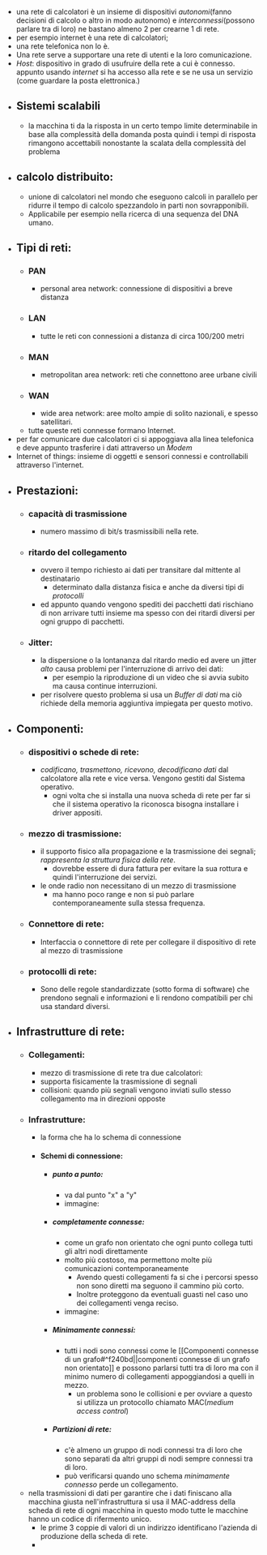 - una rete di calcolatori è un insieme di dispositivi _autonomi_(fanno decisioni di calcolo o altro in modo autonomo) e _interconnessi_(possono parlare tra di loro) ne bastano almeno 2 per crearne 1 di rete.
- per esempio internet è una rete di calcolatori;
- una rete telefonica non lo è.
- Una rete serve a supportare una rete di utenti e la loro comunicazione.
- _Host_: dispositivo in grado di usufruire della rete a cui è connesso. appunto usando _internet_ si ha accesso alla rete e se ne usa un servizio (come guardare la posta elettronica.) 
- ## Sistemi scalabili
	- la macchina ti da la risposta in un certo tempo limite determinabile in base alla complessità della domanda posta quindi i tempi di risposta rimangono accettabili nonostante la scalata della complessità del problema 
- ## calcolo distribuito: 
	- unione di calcolatori nel mondo che eseguono calcoli in parallelo per ridurre il tempo di calcolo spezzandolo in parti non sovrapponibili.
	- Applicabile per esempio nella ricerca di una sequenza del DNA umano. 
- ## Tipi di reti:
	- ### PAN
		- personal area network: connessione di dispositivi a breve distanza
	- ### LAN
		- tutte le reti con connessioni a distanza di circa 100/200 metri
	- ### MAN
		- metropolitan area network: reti che connettono aree urbane civili 
	- ### WAN
		- wide area network: aree molto ampie di solito nazionali, e spesso satellitari.
	- tutte queste reti connesse formano Internet.
- per far comunicare due calcolatori ci si appoggiava alla linea telefonica e deve appunto trasferire i dati attraverso un _Modem_ 
- Internet of things: insieme di oggetti e sensori connessi e controllabili attraverso l'internet.
- ## Prestazioni:
	- ### capacità di trasmissione
		- numero massimo di bit/s trasmissibili nella rete.  
	- ### ritardo del collegamento
		- ovvero il tempo richiesto ai dati per transitare dal mittente al destinatario
			- determinato dalla distanza fisica e anche da diversi tipi di _protocolli_
		- ed appunto quando vengono spediti dei pacchetti dati rischiano di non arrivare tutti insieme ma spesso con dei ritardi diversi per ogni gruppo di pacchetti.
	- ### Jitter:
		- la dispersione o la lontananza dal ritardo medio ed avere un jitter _alto_ causa problemi per l'interruzione di arrivo dei dati:
			- per esempio la riproduzione di un video che si avvia subito ma causa continue interruzioni. 
		- per risolvere questo problema si usa un _Buffer di dati_  ma ciò richiede della memoria aggiuntiva impiegata per questo motivo.  
- ## Componenti:
	- ### dispositivi o schede di rete: 
		- _codificano, trasmettono, ricevono, decodificano dati_ dal calcolatore alla rete e vice versa. Vengono gestiti dal Sistema operativo.
			- ogni volta che si installa una nuova scheda di rete per far si che il sistema operativo la riconosca bisogna installare i driver appositi.
	- ### mezzo di trasmissione:
		- il supporto fisico alla propagazione e la trasmissione dei segnali; _rappresenta la struttura fisica della rete_.
			- dovrebbe essere di dura fattura per evitare la sua rottura e quindi l'interruzione dei servizi.
		- le onde radio non necessitano di un mezzo di trasmissione
			- ma hanno poco range e non si può parlare contemporaneamente sulla stessa frequenza.
	- ### Connettore di rete: 
		- Interfaccia o connettore di rete per collegare il dispositivo di rete al mezzo di trasmissione
	- ### protocolli di rete:
		- Sono delle regole standardizzate (sotto forma di software) che prendono segnali e informazioni e li rendono compatibili per chi usa standard diversi.
- ## Infrastrutture di rete:
	- ### Collegamenti:
		- mezzo di trasmissione di rete tra due calcolatori:
		- supporta fisicamente la trasmissione di segnali
		- collisioni: quando più segnali vengono inviati sullo stesso collegamento ma in direzioni opposte 
	- ### Infrastrutture:
		- la forma che ha lo schema di connessione
		- #### Schemi di connessione:
			- ##### punto a punto: 
				- va dal punto "x" a "y"
				- immagine:
			- ##### completamente connesse:
				- come un grafo non orientato che ogni punto collega tutti gli altri nodi direttamente 
				- molto più costoso, ma permettono molte più comunicazioni contemporaneamente
					- Avendo questi collegamenti fa si che i percorsi spesso non sono diretti ma seguono il cammino più corto.
					- Inoltre proteggono da eventuali guasti nel caso uno dei collegamenti venga reciso.
				- immagine:
			- ##### Minimamente connessi:
				- tutti i nodi sono connessi come le [[Componenti connesse di un grafo#^f240bd||componenti connesse di un grafo non orientato]] e possono parlarsi tutti tra di loro ma con il minimo numero di collegamenti appoggiandosi a quelli in mezzo.
					- un problema sono le collisioni e per ovviare a questo si utilizza un protocollo chiamato MAC(_medium access control_)  
			- ##### Partizioni di rete:
				- c'è almeno un gruppo di nodi connessi tra di loro che sono separati da altri gruppi di nodi sempre connessi tra di loro.
				- può verificarsi quando uno schema _minimamente connesso_ perde un collegamento. 
	- nella trasmissioni di dati per garantire che i dati finiscano alla macchina giusta nell'infrastruttura si usa il MAC-address della scheda di rete di ogni macchina in questo modo tutte le macchine hanno un codice di rifermento unico. 
		- le prime 3 coppie di valori di un indirizzo identificano l'azienda di produzione della scheda di rete.
		- 